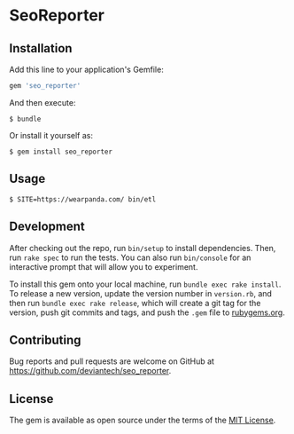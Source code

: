 # SeoReporter


## Installation

Add this line to your application's Gemfile:

```ruby
gem 'seo_reporter'
```

And then execute:

    $ bundle

Or install it yourself as:

    $ gem install seo_reporter

## Usage

    $ SITE=https://wearpanda.com/ bin/etl

## Development

After checking out the repo, run `bin/setup` to install dependencies. Then, run `rake spec` to run the tests. You can also run `bin/console` for an interactive prompt that will allow you to experiment.

To install this gem onto your local machine, run `bundle exec rake install`. To release a new version, update the version number in `version.rb`, and then run `bundle exec rake release`, which will create a git tag for the version, push git commits and tags, and push the `.gem` file to [rubygems.org](https://rubygems.org).

## Contributing

Bug reports and pull requests are welcome on GitHub at https://github.com/deviantech/seo_reporter.

## License

The gem is available as open source under the terms of the [MIT License](https://opensource.org/licenses/MIT).
